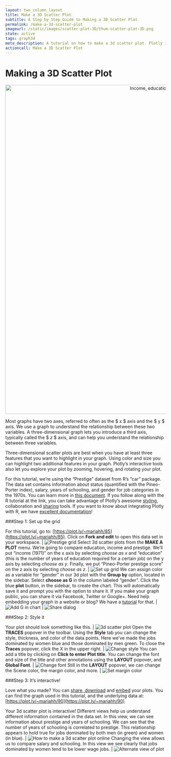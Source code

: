```yaml
---
layout: two_column_layout
title: Make a 3D Scatter Plot
subtitle: A Step by Step Guide to Making a 3D Scatter Plot
permalink: /make-a-3d-scatter-plot
imageurl: /static/images/scatter-plot-3D/thum-scatter-plot-3D.png
state: active
tags: graph3d
meta_description: A tutorial on how to make a 3d scatter plot. Plotly is the easiest and fastest way to make and share graphs online.
actioncall: Make a 3D Scatter Plot
---
```


# Making a 3D Scatter Plot

<div>
    <a href="https://plot.ly/~mariahh/90/" target="_blank" title="Income, education, gender and prestige" style="display: block; text-align: center;"><img src="https://plot.ly/~mariahh/90.png" alt="Income, education, gender and prestige" style="max-width: 100%;width: 1031px;"  width="1031" onerror="this.onerror=null;this.src='https://plot.ly/404.png';" /></a>
    <script data-plotly="mariahh:90" src="https://plot.ly/embed.js" async></script>
</div>

Most graphs have two axes, referred to often as the $ x $ axis and the $ y $ axis. We use a graph to understand the relationship between these two variables. A three-dimensional graph lets you introduce a third axis, typically called the $ z $ axis, and can help you understand the relationship between three variables.

Three-dimensional scatter plots are best when you have at least three features that you want to highlight in your graph. Using color and size you can highlight two additional features in your graph. Plotly’s interactive tools also let you explore your plot by zooming, hovering, and rotating your plot.

For this tutorial, we’re using the “Prestige” dataset from R’s “car” package. The data set contains information about status (quantified with the Pineo-Porter index), salary, years of schooling, and gender for job categories in the 1970s. You can learn more in [this document](http://www.princeton.edu/~otorres/Regression101R.pdf). If you follow along with the R tutorial at the link, you can take advantage of Plotly’s awesome [styling](http://vimeo.com/94000688), collaboration and [sharing](https://plot.ly/how-to-share-and-print-plotly-graphs/) tools. If you want to know about integrating Plotly with R, we have [excellent documentation](http://plot.ly/R)!

###Step 1: Set up the grid

For this tutorial, go to: [https://plot.ly/~mariahh/85](https://plot.ly/~mariahh/85). Click on **Fork and edit** to open this data set in your workspace. | ![Prestige grid](/static/images/scatter-plot-3D/prestige-grid.png)
Select 3d scatter plots from the **MAKE A PLOT** menu. We’re going to compare education, income and prestige. We’ll put “income (1971)” on the x axis by selecting *choose as x* and “education” (this is the number of years of education required for a certain job) on the y axis by selecting *choose as y*. Finally, we put “Pineo-Porter prestige score” on the z axis by selecting *choose as z*. | ![Set up grid](/static/images/scatter-plot-3D/set-up-grid.png)
We can assign color as a variable for “gender” in our 3d plot with the **Group by** option, located in the sidebar. Select **choose as G** in the column labeled “gender”. Click the blue **plot** button, in the sidebar, to create the chart. This will automatically save it and prompt you with the option to share it. If you make your graph public, you can share it via Facebook, Twitter or Google+. Need help embedding your graph in a website or blog? We have a [tutorial](https://plot.ly/how-to-embed-plotly-graphs-in-websites/) for that. | ![Add G in chart](/static/images/scatter-plot-3D/add-g.png) | ![Share dialog](/static/images/scatter-plot-3D/share-dialog.png)

###Step 2: Style it

Your plot should look something like this. | ![3d scatter plot](/static/images/scatter-plot-3D/3d-scatter-plot.png)
Open the **TRACES** popover in the toolbar. Using the **Style** tab you can change the style, thickness, and color of the data points. Here we’ve made the jobs dominated by women blue and those dominated by men green. To close the **Traces** popover, click the X in the upper right. | ![Change style](/static/images/scatter-plot-3D/change-style.png)
You can add a title by clicking on **Click to enter Plot title**. You can change the font and size of the title and other annotations using the **LAYOUT** popover, and **Global Font**. | ![Change font](/static/images/scatter-plot-3D/change-font.png)
Still in the **LAYOUT** popover, we can change the Scene color, the margin color, and more. | ![Set margin color](/static/images/scatter-plot-3D/set-margin-color.png)

###Step 3: It’s interactive!

Love what you made? You can [share, download](https://plot.ly/how-to-share-and-print-plotly-graphs/) and [embed](https://plot.ly/how-to-embed-plotly-graphs-in-websites/) your plots. You can find the graph used in this tutorial, and the underlying data at: [https://plot.ly/~mariahh/90](https://plot.ly/~mariahh/90)

Your 3d scatter plot is interactive! Different views help us understand different information contained in the data set. In this view, we can see information about prestige and years of schooling. We can see that the number of years of schooling is correlated to prestige. This relationship appears to hold true for jobs dominated by both men (in green) and women (in blue). | ![How to make a 3d scatter plot online](/static/images/scatter-plot-3D/prestige-plot.png)
Changing the view allows us to compare salary and schooling. In this view we see clearly that jobs dominated by women tend to be lower wage jobs. | ![Alternate view of plot](/static/images/scatter-plot-3D/alt-view-of-plot.png)
